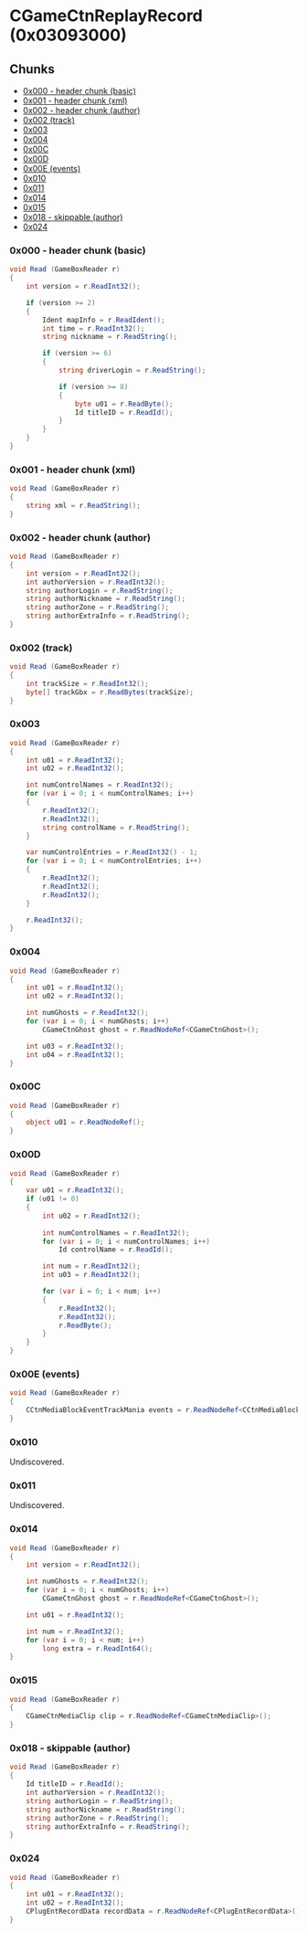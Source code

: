 # CGameCtnReplayRecord (0x03093000)

## Chunks

- [0x000 - header chunk (basic)](#0x000---header-chunk-basic)
- [0x001 - header chunk (xml)](#0x001---header-chunk-xml)
- [0x002 - header chunk (author)](#0x002---header-chunk-author)
- [0x002 (track)](#0x002-track)
- [0x003](#0x003)
- [0x004](#0x004)
- [0x00C](#0x00c)
- [0x00D](#0x00d)
- [0x00E (events)](#0x00e-events)
- [0x010](#0x010)
- [0x011](#0x011)
- [0x014](#0x014)
- [0x015](#0x015)
- [0x018 - skippable (author)](0x018---skippable-author)
- [0x024](#0x024)

### 0x000 - header chunk (basic)

```cs
void Read (GameBoxReader r)
{
    int version = r.ReadInt32();

    if (version >= 2)
    {
        Ident mapInfo = r.ReadIdent();
        int time = r.ReadInt32();
        string nickname = r.ReadString();

        if (version >= 6)
        {
            string driverLogin = r.ReadString();

            if (version >= 8)
            {
                byte u01 = r.ReadByte();
                Id titleID = r.ReadId();
            }
        }
    }
}
```

### 0x001 - header chunk (xml)

```cs
void Read (GameBoxReader r)
{
    string xml = r.ReadString();
}
```

### 0x002 - header chunk (author)

```cs
void Read (GameBoxReader r)
{
    int version = r.ReadInt32();
    int authorVersion = r.ReadInt32();
    string authorLogin = r.ReadString();
    string authorNickname = r.ReadString();
    string authorZone = r.ReadString();
    string authorExtraInfo = r.ReadString();
}
```

### 0x002 (track)

```cs
void Read (GameBoxReader r)
{
    int trackSize = r.ReadInt32();
    byte[] trackGbx = r.ReadBytes(trackSize);
}
```

### 0x003

```cs
void Read (GameBoxReader r)
{
    int u01 = r.ReadInt32();
    int u02 = r.ReadInt32();

    int numControlNames = r.ReadInt32();
    for (var i = 0; i < numControlNames; i++)
    {
        r.ReadInt32();
        r.ReadInt32();
        string controlName = r.ReadString();
    }

    var numControlEntries = r.ReadInt32() - 1;
    for (var i = 0; i < numControlEntries; i++)
    {
        r.ReadInt32();
        r.ReadInt32();
        r.ReadInt32();
    }

    r.ReadInt32();
}
```

### 0x004

```cs
void Read (GameBoxReader r)
{
    int u01 = r.ReadInt32();
    int u02 = r.ReadInt32();

    int numGhosts = r.ReadInt32();
    for (var i = 0; i < numGhosts; i++)
        CGameCtnGhost ghost = r.ReadNodeRef<CGameCtnGhost>();

    int u03 = r.ReadInt32();
    int u04 = r.ReadInt32();
}
```

### 0x00C

```cs
void Read (GameBoxReader r)
{
    object u01 = r.ReadNodeRef();
}
```

### 0x00D

```cs
void Read (GameBoxReader r)
{
    var u01 = r.ReadInt32();
    if (u01 != 0)
    {
        int u02 = r.ReadInt32();
        
        int numControlNames = r.ReadInt32();
        for (var i = 0; i < numControlNames; i++)
            Id controlName = r.ReadId();

        int num = r.ReadInt32();
        int u03 = r.ReadInt32();

        for (var i = 0; i < num; i++)
        {
            r.ReadInt32();
            r.ReadInt32();
            r.ReadByte();
        }
    }
}
```

### 0x00E (events)

```cs
void Read (GameBoxReader r)
{
    CCtnMediaBlockEventTrackMania events = r.ReadNodeRef<CCtnMediaBlockEventTrackMania>();
}
```

### 0x010

Undiscovered.

### 0x011

Undiscovered.

### 0x014

```cs
void Read (GameBoxReader r)
{
    int version = r.ReadInt32();

    int numGhosts = r.ReadInt32();
    for (var i = 0; i < numGhosts; i++)
        CGameCtnGhost ghost = r.ReadNodeRef<CGameCtnGhost>();

    int u01 = r.ReadInt32();

    int num = r.ReadInt32();
    for (var i = 0; i < num; i++)
        long extra = r.ReadInt64();
}
```

### 0x015

```cs
void Read (GameBoxReader r)
{
    CGameCtnMediaClip clip = r.ReadNodeRef<CGameCtnMediaClip>();
}
```

### 0x018 - skippable (author)

```cs
void Read (GameBoxReader r)
{
    Id titleID = r.ReadId();
    int authorVersion = r.ReadInt32();
    string authorLogin = r.ReadString();
    string authorNickname = r.ReadString();
    string authorZone = r.ReadString();
    string authorExtraInfo = r.ReadString();
}
```

### 0x024

```cs
void Read (GameBoxReader r)
{
    int u01 = r.ReadInt32();
    int u02 = r.ReadInt32();
    CPlugEntRecordData recordData = r.ReadNodeRef<CPlugEntRecordData>();
}
```
